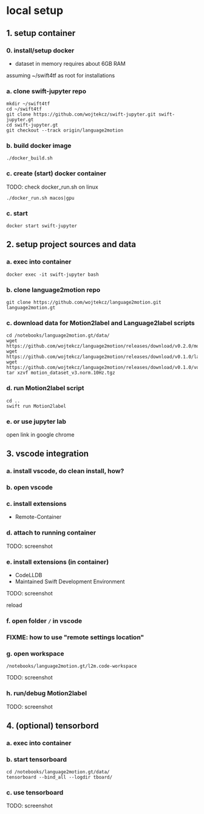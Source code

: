 # local setup

## 1. setup container
### 0. install/setup docker
+ dataset in memory requires about 6GB RAM

assuming ~/swift4tf as root for installations

### a. clone swift-jupyter repo
```
mkdir ~/swift4tf
cd ~/swift4tf
git clone https://github.com/wojtekcz/swift-jupyter.git swift-jupyter.gt
cd swift-jupyter.gt
git checkout --track origin/language2motion

```
### b. build docker image
```
./docker_build.sh
```

### c. create (start) docker container

TODO: check docker_run.sh on linux

```
./docker_run.sh macos|gpu
```

### c. start
```
docker start swift-jupyter
```

## 2. setup project sources and data

### a. exec into container
```
docker exec -it swift-jupyter bash 
```

### b. clone language2motion repo
```
git clone https://github.com/wojtekcz/language2motion.git language2motion.gt
```

### c. download data for Motion2label and Language2label scripts
```
cd /notebooks/language2motion.gt/data/
wget https://github.com/wojtekcz/language2motion/releases/download/v0.2.0/motion_dataset_v3.norm.10Hz.tgz
wget https://github.com/wojtekcz/language2motion/releases/download/v0.1.0/labels_ds_v2.csv
wget https://github.com/wojtekcz/language2motion/releases/download/v0.1.0/vocab.txt
tar xzvf motion_dataset_v3.norm.10Hz.tgz
```

### d. run Motion2label script
```
cd ..
swift run Motion2label
```

### e. or use jupyter lab

open link in google chrome

## 3. vscode integration

### a. install vscode, do clean install, how?

### b. open vscode

### c. install extensions
- Remote-Container

### d. attach to running container
TODO: screenshot

### e. install extensions (in container)
- CodeLLDB
- Maintained Swift Development Environment

TODO: screenshot

reload

### f. open folder ```/``` in vscode

### FIXME: how to use "remote settings location"

### g. open workspace
```
/notebooks/language2motion.gt/l2m.code-workspace
```

TODO: screenshot

### h. run/debug Motion2label

TODO: screenshot

## 4. (optional) tensorbord

### a. exec into container

### b. start tensorboard
```
cd /notebooks/language2motion.gt/data/
tensorboard --bind_all --logdir tboard/
```

### c. use tensorboard

TODO: screenshot

